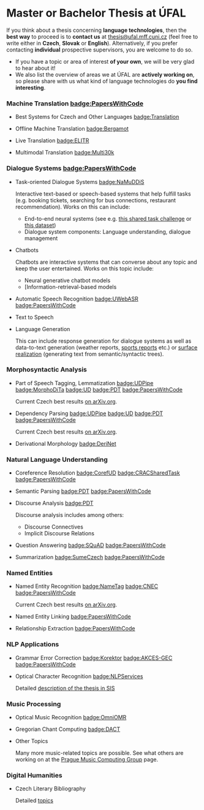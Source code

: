 # Master or Bachelor Thesis at ÚFAL

If you think about a thesis concerning **language technologies**, then the **best way**
to proceed is to **contact us** at <span class="glyphicon glyphicon-envelope"></span> thesis@ufal.mff.cuni.cz
(feel free to write either in **Czech**, **Slovak** or **English**).
Alternatively, if you prefer contacting **individual** prospective supervisors,
you are welcome to do so.

- If you have a topic or area of interest **of your own**, we will be very glad
  to hear about it!
- We also list the overview of areas we at ÚFAL are **actively working on**, so
  please share with us what kind of language technologies do **you find
  interesting**.

### Machine Translation [badge:PapersWithCode](https://paperswithcode.com/task/machine-translation)

- Best Systems for Czech and Other Languages
  [badge:Translation](https://lindat.mff.cuni.cz/services/translation/)

- Offline Machine Translation
  [badge:Bergamot](https://browser.mt/)

- Live Translation
  [badge:ELITR](https://elitr.eu/)

- Multimodal Translation
  [badge:Multi30k](https://github.com/multi30k/dataset)

### Dialogue Systems [badge:PapersWithCode](https://paperswithcode.com/area/natural-language-processing/dialogue)

- Task-oriented Dialogue Systems
  [badge:NaMuDDiS](https://ufal.mff.cuni.cz/grants/namuddis)

  Interactive text-based or speech-based systems that help fulfill tasks (e.g. booking tickets, searching for bus connections, restaurant recommendation). Works on this can include:
  - End-to-end neural systems (see e.g. [this shared task challenge](http://arxiv.org/abs/1807.11125) or [this dataset](https://www.aclweb.org/anthology/D18-1547))
  - Dialogue system components: Language understanding, dialogue management

- Chatbots

  Chatbots are interactive systems that can converse about any topic and keep the user entertained. Works on this topic include:
  - Neural generative chatbot models
  - [Information-retrieval-based models

- Automatic Speech Recognition
  [badge:UWebASR](https://lindat.mff.cuni.cz/services/uwebasr/)
  [badge:PapersWithCode](https://paperswithcode.com/task/automatic-speech-recognition)

- Text to Speech

- Language Generation

  This can include response generation for dialogue systems as well as data-to-text generation (weather reports, [sports reports](https://aclweb.org/anthology/D17-1239) etc.) or [surface realization](http://taln.upf.edu/pages/msr2019-ws/SRST.html) (generating text from semantic/syntactic trees).

### Morphosyntactic Analysis

- Part of Speech Tagging, Lemmatization
  [badge:UDPipe](https://lindat.mff.cuni.cz/services/udpipe/)
  [badge:MorphoDiTa](https://lindat.mff.cuni.cz/services/morphodita/)
  [badge:UD](https://universaldependencies.org/)
  [badge:PDT](https://ufal.mff.cuni.cz/prague-dependency-treebank)
  [badge:PapersWithCode](https://paperswithcode.com/task/part-of-speech-tagging)

  Current Czech best results [on arXiv.org](https://arxiv.org/pdf/1909.03544).

- Dependency Parsing
  [badge:UDPipe](https://lindat.mff.cuni.cz/services/udpipe/)
  [badge:UD](https://universaldependencies.org/)
  [badge:PDT](https://ufal.mff.cuni.cz/prague-dependency-treebank)
  [badge:PapersWithCode](https://paperswithcode.com/task/dependency-parsing)

  Current Czech best results [on arXiv.org](https://arxiv.org/pdf/1909.03544).

- Derivational Morphology
  [badge:DeriNet](https://ufal.mff.cuni.cz/derinet)

### Natural Language Understanding

- Coreference Resolution
  [badge:CorefUD](https://ufal.mff.cuni.cz/corefud)
  [badge:CRACSharedTask](https://ufal.mff.cuni.cz/corefud/crac24)
  [badge:PapersWithCode](https://paperswithcode.com/task/coreference-resolution)

- Semantic Parsing
  [badge:PDT](https://ufal.mff.cuni.cz/prague-dependency-treebank)
  [badge:PapersWithCode](https://paperswithcode.com/task/semantic-parsing)

- Discourse Analysis
  [badge:PDT](https://ufal.mff.cuni.cz/prague-dependency-treebank)

  Discourse analysis includes among others:
  - Discourse Connectives
  - Implicit Discourse Relations

- Question Answering
  [badge:SQuAD](https://rajpurkar.github.io/SQuAD-explorer/)
  [badge:PapersWithCode](https://paperswithcode.com/task/question-answering)

- Summarization
  [badge:SumeCzech](https://www.aclweb.org/anthology/L18-1551.pdf)
  [badge:PapersWithCode](https://paperswithcode.com/task/text-summarization)

### Named Entities

- Named Entity Recognition
  [badge:NameTag](https://lindat.mff.cuni.cz/services/nametag/)
  [badge:CNEC](https://ufal.mff.cuni.cz/cnec)
  [badge:PapersWithCode](https://paperswithcode.com/task/named-entity-recognition-ner)

  Current Czech best results [on arXiv.org](https://arxiv.org/pdf/1909.03544).

- Named Entity Linking
  [badge:PapersWithCode](https://paperswithcode.com/task/entity-linking)

- Relationship Extraction
  [badge:PapersWithCode](https://paperswithcode.com/task/relationship-extraction-distant-supervised)

### NLP Applications

- Grammar Error Correction
  [badge:Korektor](https://lindat.mff.cuni.cz/services/korektor/)
  [badge:AKCES-GEC](http://hdl.handle.net/11234/1-3057)
  [badge:PapersWithCode](https://paperswithcode.com/task/grammatical-error-correction)

- Optical Character Recognition
  [badge:NLPServices](https://lindat.mff.cuni.cz/en/services)

  Detailed [description of the thesis in SIS](https://is.cuni.cz/studium/dipl_st/index.php?id=&tid=&do=main&doo=detail&did=223095)

### Music Processing

- Optical Music Recognition
  [badge:OmniOMR](https://ufal.mff.cuni.cz/grants/omniomr)

- Gregorian Chant Computing
  [badge:DACT](https://ufal.mff.cuni.cz/grants/dact)

- Other Topics

  Many more music-related topics are possible. See what others are working on at
  the [Prague Music Computing Group](https://ufal.mff.cuni.cz/pmcg) page.

### Digital Humanities

- Czech Literary Bibliography

  Detailed [topics](https://ufal.mff.cuni.cz/bvh/temata-pro-studenty)
